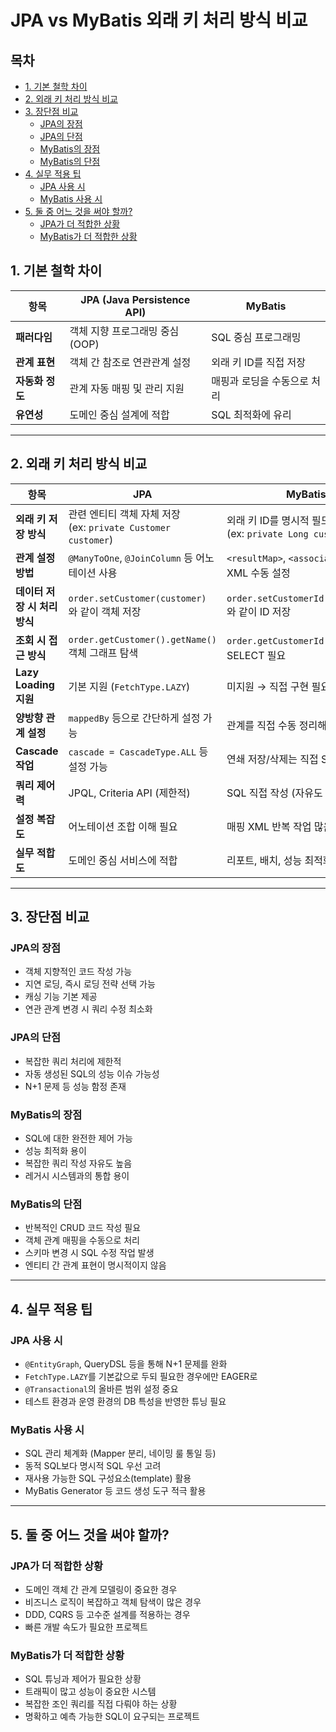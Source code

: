# JPA vs MyBatis 외래 키 처리 방식 비교

## 목차
- [1. 기본 철학 차이](#1-기본-철학-차이)  
- [2. 외래 키 처리 방식 비교](#2-외래-키-처리-방식-비교)  
- [3. 장단점 비교](#3-장단점-비교)  
   - [JPA의 장점](#jpa의-장점)
   - [JPA의 단점](#jpa의-단점)
   - [MyBatis의 장점](#mybatis의-장점)
   - [MyBatis의 단점](#mybatis의-단점)
- [4. 실무 적용 팁](#4-실무-적용-팁)  
   - [JPA 사용 시](#jpa-사용-시)
   - [MyBatis 사용 시](#mybatis-사용-시)
- [5. 둘 중 어느 것을 써야 할까?](#5-둘-중-어느-것을-써야-할까)
   - [JPA가 더 적합한 상황](#jpa가-더-적합한-상황)
   - [MyBatis가 더 적합한 상황](#mybatis가-더-적합한-상황)

## 1. 기본 철학 차이

| 항목         | JPA (Java Persistence API)            | MyBatis                       |
| ------------ | -------------------------------------- | ----------------------------- |
| **패러다임**   | 객체 지향 프로그래밍 중심 (OOP)            | SQL 중심 프로그래밍               |
| **관계 표현**  | 객체 간 참조로 연관관계 설정                 | 외래 키 ID를 직접 저장             |
| **자동화 정도** | 관계 자동 매핑 및 관리 지원                 | 매핑과 로딩을 수동으로 처리         |
| **유연성**    | 도메인 중심 설계에 적합                    | SQL 최적화에 유리                |

---

## 2. 외래 키 처리 방식 비교

| 항목                    | JPA                                                              | MyBatis                                                   |
| ----------------------- | ---------------------------------------------------------------- | --------------------------------------------------------- |
| **외래 키 저장 방식**        | 관련 엔티티 객체 자체 저장<br>(ex: `private Customer customer`)     | 외래 키 ID를 명시적 필드로 저장<br>(ex: `private Long customerId`) |
| **관계 설정 방법**          | `@ManyToOne`, `@JoinColumn` 등 어노테이션 사용                          | `<resultMap>`, `<association>` 등 XML 수동 설정               |
| **데이터 저장 시 처리 방식** | `order.setCustomer(customer)` 와 같이 객체 저장                        | `order.setCustomerId(customerId)` 와 같이 ID 저장              |
| **조회 시 접근 방식**        | `order.getCustomer().getName()`<br>객체 그래프 탐색                     | `order.getCustomerId()` → 별도 SELECT 필요                    |
| **Lazy Loading 지원**   | 기본 지원 (`FetchType.LAZY`)                                     | 미지원 → 직접 구현 필요                                       |
| **양방향 관계 설정**       | `mappedBy` 등으로 간단하게 설정 가능                                     | 관계를 직접 수동 정리해야 함                                     |
| **Cascade 작업**        | `cascade = CascadeType.ALL` 등 설정 가능                           | 연쇄 저장/삭제는 직접 SQL 작성                                    |
| **쿼리 제어력**            | JPQL, Criteria API (제한적)                                     | SQL 직접 작성 (자유도 높음)                                     |
| **설정 복잡도**            | 어노테이션 조합 이해 필요                                           | 매핑 XML 반복 작업 많음                                        |
| **실무 적합도**            | 도메인 중심 서비스에 적합                                           | 리포트, 배치, 성능 최적화에 적합                                    |

---

## 3. 장단점 비교

### JPA의 장점

- 객체 지향적인 코드 작성 가능  
- 지연 로딩, 즉시 로딩 전략 선택 가능  
- 캐싱 기능 기본 제공  
- 연관 관계 변경 시 쿼리 수정 최소화  

### JPA의 단점

- 복잡한 쿼리 처리에 제한적  
- 자동 생성된 SQL의 성능 이슈 가능성  
- N+1 문제 등 성능 함정 존재  

### MyBatis의 장점

- SQL에 대한 완전한 제어 가능  
- 성능 최적화 용이  
- 복잡한 쿼리 작성 자유도 높음  
- 레거시 시스템과의 통합 용이  

### MyBatis의 단점

- 반복적인 CRUD 코드 작성 필요  
- 객체 관계 매핑을 수동으로 처리  
- 스키마 변경 시 SQL 수정 작업 발생  
- 엔티티 간 관계 표현이 명시적이지 않음  

---

## 4. 실무 적용 팁

### JPA 사용 시  
  - `@EntityGraph`, QueryDSL 등을 통해 N+1 문제를 완화  
  - `FetchType.LAZY`를 기본값으로 두되 필요한 경우에만 EAGER로  
  - `@Transactional`의 올바른 범위 설정 중요  
  - 테스트 환경과 운영 환경의 DB 특성을 반영한 튜닝 필요  

### MyBatis 사용 시  
  - SQL 관리 체계화 (Mapper 분리, 네이밍 룰 통일 등)  
  - 동적 SQL보다 명시적 SQL 우선 고려  
  - 재사용 가능한 SQL 구성요소(template) 활용  
  - MyBatis Generator 등 코드 생성 도구 적극 활용  

---

## 5. 둘 중 어느 것을 써야 할까?

### JPA가 더 적합한 상황

- 도메인 객체 간 관계 모델링이 중요한 경우  
- 비즈니스 로직이 복잡하고 객체 탐색이 많은 경우  
- DDD, CQRS 등 고수준 설계를 적용하는 경우  
- 빠른 개발 속도가 필요한 프로젝트  

### MyBatis가 더 적합한 상황

- SQL 튜닝과 제어가 필요한 상황  
- 트래픽이 많고 성능이 중요한 시스템  
- 복잡한 조인 쿼리를 직접 다뤄야 하는 상황  
- 명확하고 예측 가능한 SQL이 요구되는 프로젝트  
